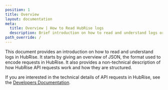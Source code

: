 ```yaml
---
position: 1
title: Overview
layout: documentation
meta:
  title: Overview | How to Read HubRise logs
  description: Brief introduction on how to read and understand logs or requests in HubRise.
path_override: /
---
```


This document provides an introduction on how to read and understand logs in HubRise. It starts by giving an overview of JSON, the format used to encode requests in HubRise. It also provides a non-technical description of how HubRise API requests work and how they are structured.

If you are interested in the technical details of API requests in HubRise, see the [Developers Documentation](/developers/api/general-concepts/).

